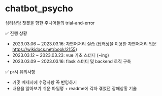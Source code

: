 # chatbot_psycho
심리상담 챗봇을 향한 주니어들의 trial-and-error

✅ 진행 상황
- 2023.03.06 ~ 2023.03.16: 자연어처리 실습 (딥러닝을 이용한 자연어처리 입문 https://wikidocs.net/book/2155)
- 2023.03.12 ~ 2023.03.23: vue 기초 스터디 (~ing) 
- 2023.03.09 ~ 2023.03.16: flask 스터디 및 backend 로직 구축

✅ pr시 유의사항
- 커밋 메세지에 수정사항 꼭 반영하기
- 내용을 알아보기 쉬운 파일명 + readme에 각자 겪었던 장애상황 기술
